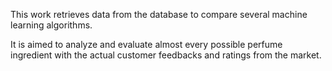 This work retrieves data from the database to compare several machine learning algorithms.

It is aimed to analyze and evaluate almost every possible perfume ingredient with the actual customer feedbacks and ratings from the market.
